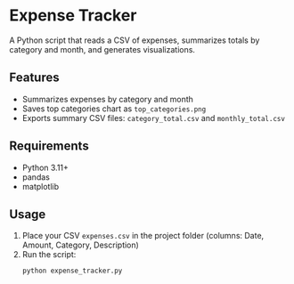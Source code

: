 # Expense Tracker

A Python script that reads a CSV of expenses, summarizes totals by category and month, and generates visualizations.

## Features
- Summarizes expenses by category and month
- Saves top categories chart as `top_categories.png`
- Exports summary CSV files: `category_total.csv` and `monthly_total.csv`

## Requirements
- Python 3.11+
- pandas
- matplotlib

## Usage
1. Place your CSV `expenses.csv` in the project folder (columns: Date, Amount, Category, Description)
2. Run the script:
   ```bash
   python expense_tracker.py
